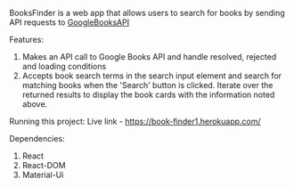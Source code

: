 BooksFinder is a web app that allows users to search for books by sending API requests to <a href="https://developers.google.com/books">GoogleBooksAPI</a>

Features:
1. Makes an API call to Google Books API and handle resolved, rejected and loading conditions
2. Accepts book search terms in the search input element and search for matching books when the 'Search' button is clicked. Iterate over the returned results to display the book cards with the information noted above.


Running this project:
Live link - https://book-finder1.herokuapp.com/


Dependencies:
1. React
2. React-DOM
3. Material-Ui
